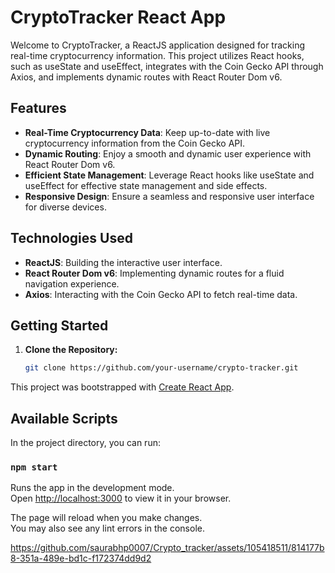 # CryptoTracker React App


Welcome to CryptoTracker, a ReactJS application designed for tracking real-time cryptocurrency information. This project utilizes React hooks, such as useState and useEffect, integrates with the Coin Gecko API through Axios, and implements dynamic routes with React Router Dom v6.

## Features

- **Real-Time Cryptocurrency Data**: Keep up-to-date with live cryptocurrency information from the Coin Gecko API.
- **Dynamic Routing**: Enjoy a smooth and dynamic user experience with React Router Dom v6.
- **Efficient State Management**: Leverage React hooks like useState and useEffect for effective state management and side effects.
- **Responsive Design**: Ensure a seamless and responsive user interface for diverse devices.

## Technologies Used

- **ReactJS**: Building the interactive user interface.
- **React Router Dom v6**: Implementing dynamic routes for a fluid navigation experience.
- **Axios**: Interacting with the Coin Gecko API to fetch real-time data.

## Getting Started

1. **Clone the Repository:**
   ```bash
   git clone https://github.com/your-username/crypto-tracker.git


This project was bootstrapped with [Create React App](https://github.com/facebook/create-react-app).

## Available Scripts

In the project directory, you can run:

### `npm start`

Runs the app in the development mode.\
Open [http://localhost:3000](http://localhost:3000) to view it in your browser.

The page will reload when you make changes.\
You may also see any lint errors in the console.




https://github.com/saurabhp0007/Crypto_tracker/assets/105418511/814177b8-351a-489e-bd1c-f172374dd9d2

